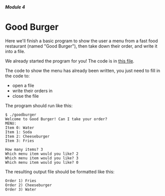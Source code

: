 ##### Module 4

# Good Burger

Here we'll finish a basic program to show the user a menu from a fast food restaurant (named "Good Burger"), then take down their order, and write it into a file.

We already started the program for you!  The code is in [this file](./goodburger.c).

The code to show the menu has already been written, you just need to fill in the code to:
- open a file
- write their orders in
- close the file

The program should run like this:
```
$ ./goodburger
Welcome to Good Burger! Can I take your order?
MENU:
Item 0: Water
Item 1: Soda
Item 2: Cheeseburger
Item 3: Fries

How many items? 3
Which menu item would you like? 2
Which menu item would you like? 3
Which menu item would you like? 0
```

The resulting output file should be formatted like this:
```
Order 1) Fries
Order 2) Cheeseburger
Order 3) Water
```
